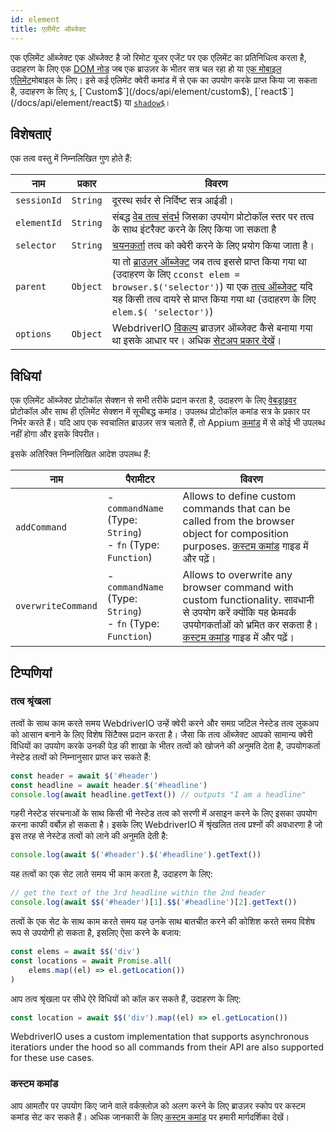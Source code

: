 ```yaml
---
id: element
title: एलीमेंट ऑब्जेक्ट
---
```


एक एलिमेंट ऑब्जेक्ट एक ऑब्जेक्ट है जो रिमोट यूजर एजेंट पर एक एलिमेंट का प्रतिनिधित्व करता है, उदाहरण के लिए एक [DOM नोड](https://developer.mozilla.org/en-US/docs/Web/API/Element) जब एक ब्राउज़र के भीतर सत्र चल रहा हो या [ एक मोबाइल एलिमेंट](https://developer.apple.com/documentation/swift/sequence/element)मोबाइल के लिए। इसे कई एलिमेंट क्वेरी कमांड में से एक का उपयोग करके प्राप्त किया जा सकता है, उदाहरण के लिए [`$`](/docs/api/element/$), [`Custom$`](/docs/api/element/custom$), [`react$`](/docs/api/element/react$) या [`shadow$`](/docs/api/element/shadow$)।

## विशेषताएं

एक तत्व वस्तु में निम्नलिखित गुण होते हैं:

| नाम         | प्रकार   | विवरण                                                                                                                                                                                                                                                            |
| ----------- | -------- | ---------------------------------------------------------------------------------------------------------------------------------------------------------------------------------------------------------------------------------------------------------------- |
| `sessionId` | `String` | दूरस्थ सर्वर से निर्दिष्ट सत्र आईडी।                                                                                                                                                                                                                             |
| `elementId` | `String` | संबद्ध [वेब तत्व संदर्भ](https://w3c.github.io/webdriver/#elements) जिसका उपयोग प्रोटोकॉल स्तर पर तत्व के साथ इंटरैक्ट करने के लिए किया जा सकता है                                                                                                               |
| `selector`  | `String` | [चयनकर्ता](/docs/selectors) तत्व को क्वेरी करने के लिए प्रयोग किया जाता है।                                                                                                                                                                                      |
| `parent`    | `Object` | या तो [ब्राउज़र ऑब्जेक्ट](/docs/api/browser) जब तत्व इससे प्राप्त किया गया था (उदाहरण के लिए `cconst elem = browser.$('selector')`) या एक [तत्व ऑब्जेक्ट](/docs/api/element) यदि यह किसी तत्व दायरे से प्राप्त किया गया था (उदाहरण के लिए `elem.$( 'selector')`) |
| `options`   | `Object` | WebdriverIO [विकल्प](/docs/configuration) ब्राउज़र ऑब्जेक्ट कैसे बनाया गया था इसके आधार पर। अधिक [सेटअप प्रकार देखें](/docs/setuptypes)।                                                                                                                         |

## विधियां

एक एलिमेंट ऑब्जेक्ट प्रोटोकॉल सेक्शन से सभी तरीके प्रदान करता है, उदाहरण के लिए [वेबड्राइवर](/docs/api/webdriver) प्रोटोकॉल और साथ ही एलिमेंट सेक्शन में सूचीबद्ध कमांड। उपलब्ध प्रोटोकॉल कमांड सत्र के प्रकार पर निर्भर करते हैं। यदि आप एक स्वचालित ब्राउज़र सत्र चलाते हैं, तो Appium [कमांड](/docs/api/appium) में से कोई भी उपलब्ध नहीं होगा और इसके विपरीत।

इसके अतिरिक्त निम्नलिखित आदेश उपलब्ध हैं:

| नाम                | पैरामीटर                                                              | विवरण                                                                                                                                                                                                                               |
| ------------------ | --------------------------------------------------------------------- | ----------------------------------------------------------------------------------------------------------------------------------------------------------------------------------------------------------------------------------- |
| `addCommand`       | - `commandName` (Type: `String`)<br />- `fn` (Type: `Function`) | Allows to define custom commands that can be called from the browser object for composition purposes. [कस्टम कमांड](/docs/customcommands) गाइड में और पढ़ें।                                                                        |
| `overwriteCommand` | - `commandName` (Type: `String`)<br />- `fn` (Type: `Function`) | Allows to overwrite any browser command with custom functionality. सावधानी से उपयोग करें क्योंकि यह फ्रेमवर्क उपयोगकर्ताओं को भ्रमित कर सकता है। [कस्टम कमांड](/docs/customcommands#overwriting-native-commands) गाइड में और पढ़ें। |

## टिप्पणियां

### तत्व श्रृंखला

तत्वों के साथ काम करते समय WebdriverIO उन्हें क्वेरी करने और समग्र जटिल नेस्टेड तत्व लुकअप को आसान बनाने के लिए विशेष सिंटैक्स प्रदान करता है। जैसा कि तत्व ऑब्जेक्ट आपको सामान्य क्वेरी विधियों का उपयोग करके उनकी पेड़ की शाखा के भीतर तत्वों को खोजने की अनुमति देता है, उपयोगकर्ता नेस्टेड तत्वों को निम्नानुसार प्राप्त कर सकते हैं:

```js
const header = await $('#header')
const headline = await header.$('#headline')
console.log(await headline.getText()) // outputs "I am a headline"
```

गहरी नेस्टेड संरचनाओं के साथ किसी भी नेस्टेड तत्व को सरणी में असाइन करने के लिए इसका उपयोग करना काफी वर्बोज़ हो सकता है। इसके लिए WebdriverIO में श्रृंखलित तत्व प्रश्नों की अवधारणा है जो इस तरह से नेस्टेड तत्वों को लाने की अनुमति देती है:

```js
console.log(await $('#header').$('#headline').getText())
```

यह तत्वों का एक सेट लाते समय भी काम करता है, उदाहरण के लिए:

```js
// get the text of the 3rd headline within the 2nd header
console.log(await $$('#header')[1].$$('#headline')[2].getText())
```

तत्वों के एक सेट के साथ काम करते समय यह उनके साथ बातचीत करने की कोशिश करते समय विशेष रूप से उपयोगी हो सकता है, इसलिए ऐसा करने के बजाय:

```js
const elems = await $$('div')
const locations = await Promise.all(
    elems.map((el) => el.getLocation())
)
```

आप तत्व श्रृंखला पर सीधे ऐरे विधियों को कॉल कर सकते हैं, उदाहरण के लिए:

```js
const location = await $$('div').map((el) => el.getLocation())
```

WebdriverIO uses a custom implementation that supports asynchronous iteratiors under the hood so all commands from their API are also supported for these use cases.

### कस्टम कमांड

आप आमतौर पर उपयोग किए जाने वाले वर्कफ़्लोज़ को अलग करने के लिए ब्राउज़र स्कोप पर कस्टम कमांड सेट कर सकते हैं। अधिक जानकारी के लिए [कस्टम कमांड](/docs/customcommands#adding-custom-commands) पर हमारी मार्गदर्शिका देखें।
